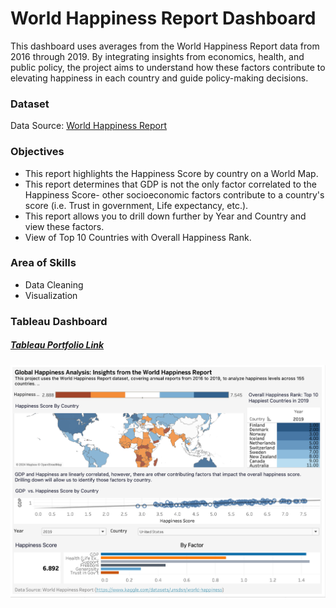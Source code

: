# World Happiness Report Dashboard
This dashboard uses averages from the World Happiness Report data from 2016 through 2019. 
By integrating insights from economics, health, and public policy, the project aims to understand how these factors contribute to elevating happiness in each country and guide policy-making decisions.

### Dataset
Data Source: [World Happiness Report](https://www.kaggle.com/datasets/unsdsn/world-happiness)
### Objectives
- This report highlights the Happiness Score by country on a World Map. 
- This report determines that GDP is not the only factor correlated to the Happiness Score- other socioeconomic factors contribute to a country's score (i.e. Trust in government, Life expectancy, etc.).
- This report allows you to drill down further by Year and Country and view these factors.
- View of Top 10 Countries with Overall Happiness Rank.  

### Area of Skills
- Data Cleaning
- Visualization
  
### Tableau Dashboard
##### [Tableau Portfolio Link](https://public.tableau.com/app/profile/julielsa.sosa/viz/WorldHappinessReportDashboard_17179973627200/WorldHappinessReportDashboard?publish=yes)

![World Happiness Report Dashboard](https://github.com/julielsa/Tableau-World-Happiness-Report-Dashboard/blob/main/World%20Happiness%20Report%20Dashboard.png)
